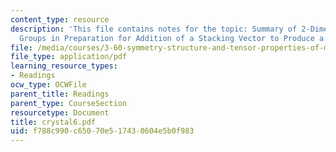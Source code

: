 ```yaml
---
content_type: resource
description: 'This file contains notes for the topic: Summary of 2-Dimensional Plane
  Groups in Preparation for Addition of a Stacking Vector to Produce a Space Lattice.'
file: /media/courses/3-60-symmetry-structure-and-tensor-properties-of-materials-fall-2005/f788c990c65070e517430604e5b0f983_crystal6.pdf
file_type: application/pdf
learning_resource_types:
- Readings
ocw_type: OCWFile
parent_title: Readings
parent_type: CourseSection
resourcetype: Document
title: crystal6.pdf
uid: f788c990-c650-70e5-1743-0604e5b0f983
---
```

